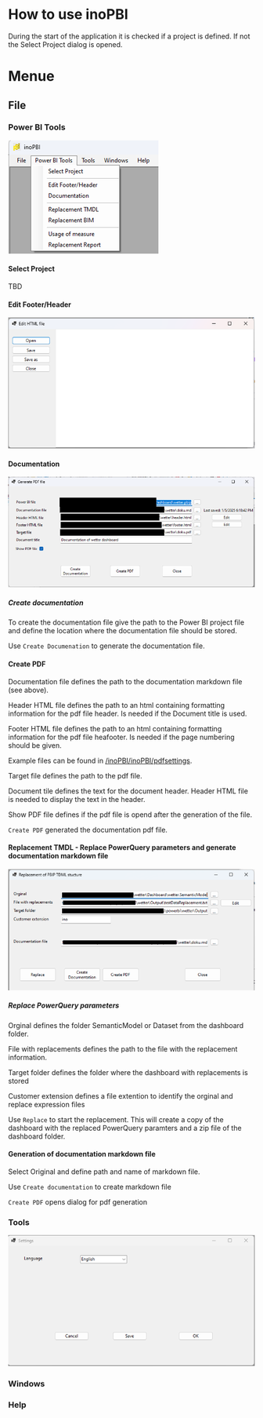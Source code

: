# How to use inoPBI

During the start of the application it is checked if a project is defined. If not the Select Project dialog is opened.

# Menue
## File

### Power BI Tools

![Screenshot Create pdf file](/sources_documentation/powerbitools.png)

#### Select Project

TBD

#### Edit Footer/Header

![Screenshot Edit Footer/Header](/sources_documentation/edithtml.png)

#### Documentation

![Screenshot Create pdf file](/sources_documentation/create_pdf.png)

##### Create documentation 

To create the documentation file give the path to the Power BI project file and define the location where the documentation file should be stored.

Use `Create Documenation` to generate the documentation file.

#### Create PDF 

Documentation file defines the path to the documentation markdown file (see above).

Header HTML file defines the path to an html containing formatting information for the pdf file header. Is needed if the Document title is used.

Footer HTML file defines the path to an html containing formatting information for the pdf file heafooter. Is needed if the page numbering should be given.

Example files can be found in [/inoPBI/inoPBI/pdfsettings](/inoPBI/inoPBI/pdfsettings).

Target file defines the path to the pdf file.

Document tile defines the text for the document header. Header HTML file is needed to display the text in the header.

Show PDF file defines if the pdf file is opend after the generation of the file.

`Create PDF` generated the documentation pdf file.

#### Replacement TMDL - Replace PowerQuery parameters and generate documentation markdown file

![Screenshot Replace TDML](/sources_documentation/replace_tmdl.png)

##### Replace PowerQuery parameters

Orginal defines the folder SemanticModel or Dataset from the dashboard folder.

File with replacements defines the path to the file with the replacement information.

Target folder defines the folder where the dashboard with replacements is stored

Customer extension defines a file extention to identify the orginal and replace expression files

Use `Replace` to start the replacement. This will create a copy of the dashboard with the replaced PowerQuery paramters and a zip file of the dashboard folder.


#### Generation of documentation markdown file

Select Original and define path and name of markdown file. 

Use `Create documentation` to create markdown file

`Create PDF` opens dialog for pdf generation

### Tools

![Screenshot Settings](/sources_documentation/settings.png)

### Windows

### Help
